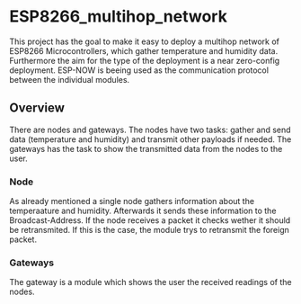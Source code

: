 # ESP8266_multihop_network
This project has the goal to make it easy to deploy a multihop network of ESP8266 Microcontrollers, which gather temperature and humidity data.
Furthermore the aim for the type of the deployment is a near zero-config deployment. ESP-NOW is beeing used as the communication protocol between the individual modules.

## Overview
There are nodes and gateways. The nodes have two tasks: gather and send data (temperature and humidity) and transmit other payloads if needed. The gateways has the task to show the transmitted data from the nodes to the user. 

### Node
As already mentioned a single node gathers information about the temperaature and humidity. Afterwards it sends these information to the Broadcast-Address.
If the node receives a packet it checks wether it should be retransmited. If this is the case, the module trys to retransmit the foreign packet.

### Gateways
The gateway is a module which shows the user the received readings of the nodes.

